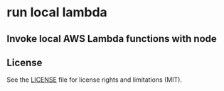 # run local lambda

## Invoke local AWS Lambda functions with node


## License

See the [LICENSE](LICENSE.md) file for license rights and limitations (MIT).